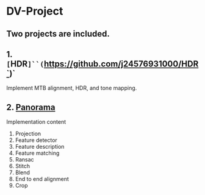 # DV-Project

## **Two projects are included.**

## 1. `[`HDR`]``(`https://github.com/j24576931000/HDR`)`

Implement MTB alignment, HDR, and tone mapping.

## 2. [Panorama](https://github.com/j24576931000/image-stitching)

Implementation content

1. Projection
2. Feature detector
3. Feature description
4. Feature matching
5. Ransac
6. Stitch
7. Blend
8. End to end alignment
9. Crop
